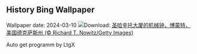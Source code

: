 ## History Bing Wallpaper
Wallpaper date: 2024-03-10
![](https://www.bing.com/th?id=OHR.BeaumontClock_ZH-CN5288086713_UHD.jpg&w=1000)Download: [圣哈辛托大厦的机械钟，博蒙特，美国德克萨斯州 (© Richard T. Nowitz/Getty Images)](https://www.bing.com/th?id=OHR.BeaumontClock_ZH-CN5288086713_UHD.jpg)

Auto get programm by LtgX
